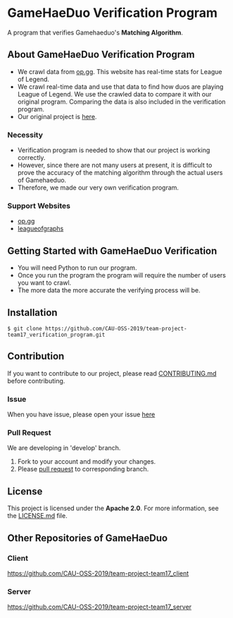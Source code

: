 # GameHaeDuo Verification Program
A program that verifies Gamehaeduo's **Matching Algorithm**.

## About GameHaeDuo Verification Program
* We crawl data from [op.gg](https://www.op.gg/). This website has real-time stats for League of Legend.
* We crawl real-time data and use that data to find how duos are playing League of Legend. We use the crawled data to compare it with our original program. Comparing the data is also included in the verification program. 
* Our original project is [here](https://github.com/CAU-OSS-2019/team-project-team17). 

### Necessity
* Verification program is needed to show that our project is working correctly.  
* However, since there are not many users at present, it is difficult to prove the accuracy of the matching algorithm through the actual users of Gamehaeduo.  
* Therefore, we made our very own verification program.


### Support Websites
* [op.gg](https://www.op.gg/)  
* [leagueofgraphs](https://www.leagueofgraphs.com/ko/champions/counters)  


## Getting Started with GameHaeDuo Verification
* You will need Python to run our program. 
* Once you run the program the program will require the number of users you want to crawl. 
* The more data the more accurate the verifying process will be. 

## Installation
```
$ git clone https://github.com/CAU-OSS-2019/team-project-team17_verification_program.git
```


## Contribution
If you want to contribute to our project, please read [CONTRIBUTING.md](https://github.com/CAU-OSS-2019/team-project-team17_verification_program/blob/master/CONTRIBUTING.md) before contributing.

### Issue
When you have issue, please open your issue [here](https://github.com/CAU-OSS-2019/team-project-team17_verification_program/issues)

### Pull Request
We are developing in 'develop' branch.
1. Fork to your account and modify your changes.
2. Please [pull request](https://github.com/CAU-OSS-2019/team-project-team17_verification_program/pulls) to corresponding branch.


## License
This project is licensed under the **Apache 2.0**. For more information, see the [LICENSE.md](https://github.com/CAU-OSS-2019/team-project-team17_verification_program/blob/master/LICENSE) file.


## Other Repositories of GameHaeDuo
### Client
https://github.com/CAU-OSS-2019/team-project-team17_client

### Server
https://github.com/CAU-OSS-2019/team-project-team17_server
